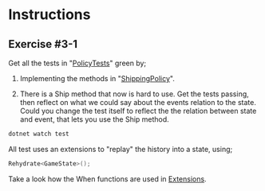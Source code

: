 # Instructions

## Exercise #3-1

Get all the tests in "[PolicyTests](Shipping.Tests/PolicyTests.cs)" green by;

1. Implementing the methods in "[ShippingPolicy](Shipping.Tests/ShippingPolicy.cs)". 

2. There is a Ship method that now is hard to use. Get the tests passing, then reflect on what we could say about the events relation to the state. 
Could you change the test itself to reflect the the relation between state and event, that lets you use the Ship method.

```bash
dotnet watch test
```
All test uses an extensions to "replay" the history into a state, using;

```csharp
Rehydrate<GameState>();
```

Take a look how the When functions are used in [Extensions](RPS.Tests/Extensions.cs).


